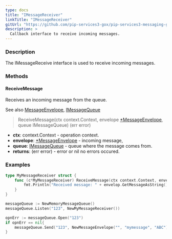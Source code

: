```yaml
---
type: docs
title: "IMessageReceiver"
linkTitle: "IMessageReceiver"
gitUrl: "https://github.com/pip-services3-gox/pip-services3-messaging-gox"
description: >
  Callback interface to receive incoming messages.
---
```


### Description

The IMessageReceive interface is used to receive incoming messages. 

### Methods

#### ReceiveMessage
Receives an incoming message from the queue.

See also [MessageEnvelope](../message_envelope), [IMessageQueue](../imessage_queue)

> ReceiveMessage(ctx context.Context, envelope [*MessageEnvelope](../message_envelope), queue IMessageQueue) (err error)

- **ctx**: context.Context - operation context.
- **envelope**: [*MessageEnvelope](../message_envelope) - incoming message,
- **queue**: [IMessageQueue](../imessage_queue) - queue where the message comes from.
- **returns**: (err error) -  error or nil no errors occured.

### Examples

```go
type MyMessageReceiver struct {
	func (c*MyMessageReceiver) ReceiveMessage(ctx context.Context, envelop MessageEnvelop, queue IMessageQueue) {
		fmt.Println("Received message: " + envelop.GetMessageAsString())
	}
}

messageQueue := NewMemoryMessageQueue()
messageQueue.Listen("123", NewMyMessageReceiver())

opnErr := messageQueue.Open("123")
if opnErr == nil{
	messageQueue.Send("123", NewMessageEnvelope("", "mymessage", "ABC")) // Output in console: "Received message: ABC"
}
```
